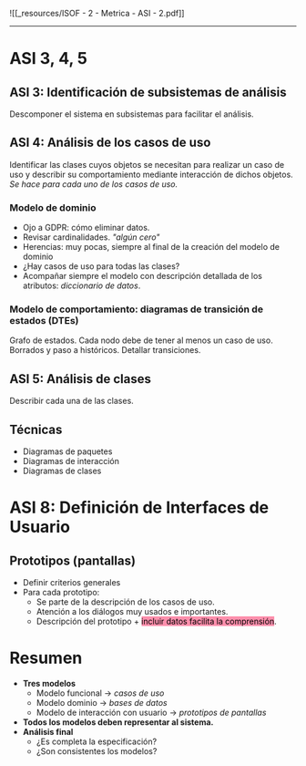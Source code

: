 ![[_resources/ISOF - 2 - Metrica - ASI - 2.pdf]]

---

# ASI 3, 4, 5

## ASI 3: Identificación de subsistemas de análisis
Descomponer el sistema en subsistemas para facilitar el análisis.

## ASI 4: Análisis de los casos de uso
Identificar las clases cuyos objetos se necesitan para realizar un caso de uso y describir su comportamiento mediante interacción de dichos objetos.
*Se hace para cada uno de los casos de uso.*

### Modelo de dominio
- Ojo a GDPR: cómo eliminar datos.
- Revisar cardinalidades. *"algún cero"*
- Herencias: muy pocas, siempre al final de la creación del modelo de dominio
- ¿Hay casos de uso para todas las clases?
- Acompañar siempre el modelo con descripción detallada de los atributos: *diccionario de datos*.

### Modelo de comportamiento: diagramas de transición de estados (DTEs)
Grafo de estados. Cada nodo debe de tener al menos un caso de uso. Borrados y paso a históricos. Detallar transiciones.

## ASI 5: Análisis de clases
Describir cada una de las clases.

## Técnicas
- Diagramas de paquetes
- Diagramas de interacción
- Diagramas de clases

# ASI 8: Definición de Interfaces de Usuario

## Prototipos (pantallas)
- Definir criterios generales
- Para cada prototipo:
	- Se parte de la descripción de los casos de uso.
	- Atención a los diálogos muy usados e importantes.
	- Descripción del prototipo + <mark style="background: #FF5582A6;">incluir datos facilita la comprensión</mark>.


# Resumen
- **Tres modelos**
	- Modelo funcional → *casos de uso*
	- Modelo dominio → *bases de datos*
	- Modelo de interacción con usuario → *prototipos de pantallas*
- **Todos los modelos deben representar al sistema.**
- **Análisis final**
	- ¿Es completa la especificación?
	- ¿Son consistentes los modelos?
